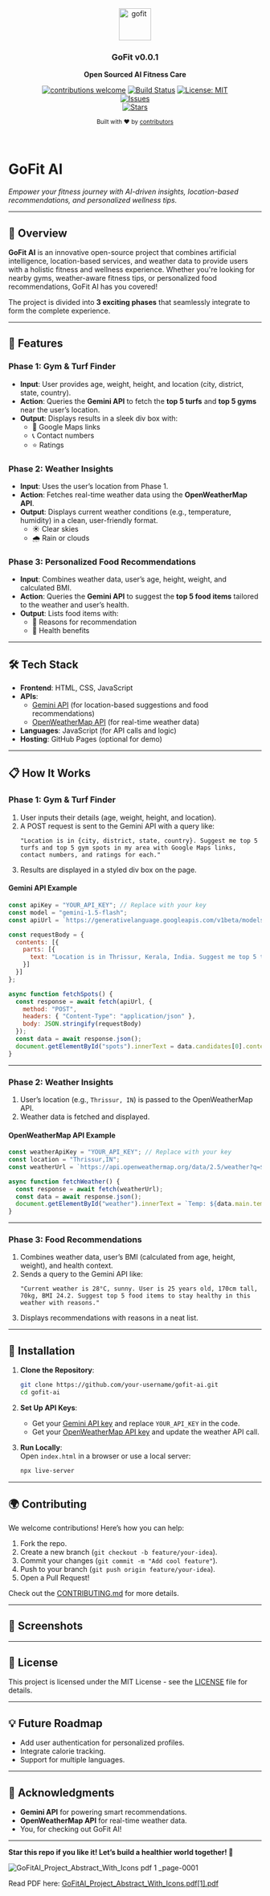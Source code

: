 
 <div align="center">
  <a href="https://">
    <img
      src="https://github.com/user-attachments/assets/07144fba-c9d3-4088-be1e-4b5edab5b19f"
      alt="gofit"
      height="64"
    />


   
  </a>
  <h3>
    <b>
     GoFit v0.0.1
    </b>
  </h3>
  <b>
    Open Sourced AI Fitness Care 
  </b>
  <p>

[![contributions welcome](https://img.shields.io/badge/contributions-welcome-brightgreen?logo=github)](CODE_OF_CONDUCT.md) [![Build Status](https://img.shields.io/badge/build-passing-brightgreen)](https://github.com/progprnv/gofit-ai/actions)  [![License: MIT](https://img.shields.io/badge/License-MIT-yellow.svg)](LICENSE)  
[![Issues](https://img.shields.io/github/issues/progprnv/gofit-ai)](https://github.com/progprnv/gofit-ai/issues)  
[![Stars](https://img.shields.io/github/stars/progprnv/gofit-ai)](https://github.com/progprnv/gofit-ai/stargazers)


  </p>
  <p>
    <sub>
      Built with ❤︎ by
      <a href="https://github.com/hoppscotch/hoppscotch/graphs/contributors">
        contributors
      </a>
    </sub>
  </p>
  <br />
  
</div>




# GoFit AI  
*Empower your fitness journey with AI-driven insights, location-based recommendations, and personalized wellness tips.*  

---

## 🚀 Overview  
**GoFit AI** is an innovative open-source project that combines artificial intelligence, location-based services, and weather data to provide users with a holistic fitness and wellness experience. Whether you're looking for nearby gyms, weather-aware fitness tips, or personalized food recommendations, GoFit AI has you covered!  

The project is divided into **3 exciting phases** that seamlessly integrate to form the complete experience.

---

## 🌟 Features  

### Phase 1: Gym & Turf Finder  
- **Input**: User provides age, weight, height, and location (city, district, state, country).  
- **Action**: Queries the **Gemini API** to fetch the **top 5 turfs** and **top 5 gyms** near the user’s location.  
- **Output**: Displays results in a sleek div box with:  
  - 📍 Google Maps links  
  - 📞 Contact numbers  
  - ⭐ Ratings  

### Phase 2: Weather Insights  
- **Input**: Uses the user’s location from Phase 1.  
- **Action**: Fetches real-time weather data using the **OpenWeatherMap API**.  
- **Output**: Displays current weather conditions (e.g., temperature, humidity) in a clean, user-friendly format.  
  - ☀️ Clear skies  
  - 🌧️ Rain or clouds  

### Phase 3: Personalized Food Recommendations  
- **Input**: Combines weather data, user’s age, height, weight, and calculated BMI.  
- **Action**: Queries the **Gemini API** to suggest the **top 5 food items** tailored to the weather and user’s health.  
- **Output**: Lists food items with:  
  - 🥗 Reasons for recommendation  
  - 💪 Health benefits  

---

## 🛠️ Tech Stack  
- **Frontend**: HTML, CSS, JavaScript  
- **APIs**:  
  - [Gemini API](https://developers.google.com/gemini) (for location-based suggestions and food recommendations)  
  - [OpenWeatherMap API](https://openweathermap.org/api) (for real-time weather data)  
- **Languages**: JavaScript (for API calls and logic)  
- **Hosting**: GitHub Pages (optional for demo)  

---

## 📋 How It Works  

### Phase 1: Gym & Turf Finder  
1. User inputs their details (age, weight, height, and location).  
2. A POST request is sent to the Gemini API with a query like:  
   ~~~
   "Location is in {city, district, state, country}. Suggest me top 5 turfs and top 5 gym spots in my area with Google Maps links, contact numbers, and ratings for each."
   ~~~  
3. Results are displayed in a styled div box on the page.  

#### Gemini API Example  
~~~javascript
const apiKey = "YOUR_API_KEY"; // Replace with your key
const model = "gemini-1.5-flash";
const apiUrl = `https://generativelanguage.googleapis.com/v1beta/models/${model}:generateContent?key=${apiKey}`;

const requestBody = {
  contents: [{
    parts: [{
      text: "Location is in Thrissur, Kerala, India. Suggest me top 5 turfs and top 5 gym spots in my area with Google Maps links, contact numbers, and ratings for each."
    }]
  }]
};

async function fetchSpots() {
  const response = await fetch(apiUrl, {
    method: "POST",
    headers: { "Content-Type": "application/json" },
    body: JSON.stringify(requestBody)
  });
  const data = await response.json();
  document.getElementById("spots").innerText = data.candidates[0].content.parts[0].text;
}
~~~

---

### Phase 2: Weather Insights  
1. User’s location (e.g., `Thrissur, IN`) is passed to the OpenWeatherMap API.  
2. Weather data is fetched and displayed.  

#### OpenWeatherMap API Example  
~~~javascript
const weatherApiKey = "YOUR_API_KEY"; // Replace with your key
const location = "Thrissur,IN";
const weatherUrl = `https://api.openweathermap.org/data/2.5/weather?q=${location}&appid=${weatherApiKey}&units=metric`;

async function fetchWeather() {
  const response = await fetch(weatherUrl);
  const data = await response.json();
  document.getElementById("weather").innerText = `Temp: ${data.main.temp}°C, ${data.weather[0].description}`;
}
~~~

---

### Phase 3: Food Recommendations  
1. Combines weather data, user’s BMI (calculated from age, height, weight), and health context.  
2. Sends a query to the Gemini API like:  
   ~~~
   "Current weather is 28°C, sunny. User is 25 years old, 170cm tall, 70kg, BMI 24.2. Suggest top 5 food items to stay healthy in this weather with reasons."
   ~~~  
3. Displays recommendations with reasons in a neat list.  

---

## 🚧 Installation  

1. **Clone the Repository**:  
   ~~~bash
   git clone https://github.com/your-username/gofit-ai.git
   cd gofit-ai
   ~~~

2. **Set Up API Keys**:  
   - Get your [Gemini API key](https://developers.google.com/gemini) and replace `YOUR_API_KEY` in the code.  
   - Get your [OpenWeatherMap API key](https://openweathermap.org/api) and update the weather API call.  

3. **Run Locally**:  
   Open `index.html` in a browser or use a local server:  
   ~~~bash
   npx live-server
   ~~~

---

## 🌍 Contributing  
We welcome contributions! Here’s how you can help:  
1. Fork the repo.  
2. Create a new branch (`git checkout -b feature/your-idea`).  
3. Commit your changes (`git commit -m "Add cool feature"`).  
4. Push to your branch (`git push origin feature/your-idea`).  
5. Open a Pull Request!  

Check out the [CONTRIBUTING.md](CONTRIBUTING.md) for more details.

---

## 📸 Screenshots  
  

---

## 📜 License  
This project is licensed under the MIT License - see the [LICENSE](LICENSE) file for details.

---

## 💡 Future Roadmap  
- Add user authentication for personalized profiles.  
- Integrate calorie tracking.  
- Support for multiple languages.

---

## 🙌 Acknowledgments  
- **Gemini API** for powering smart recommendations.  
- **OpenWeatherMap API** for real-time weather data.  
- You, for checking out GoFit AI!

---

**Star this repo if you like it! Let’s build a healthier world together! 🌟**












![GoFitAI_Project_Abstract_With_Icons pdf 1 _page-0001](https://github.com/user-attachments/assets/bfc1084d-1a85-480f-8006-26a838710bc5)


Read PDF here: [GoFitAI_Project_Abstract_With_Icons.pdf[1].pdf](https://github.com/user-attachments/files/19044352/GoFitAI_Project_Abstract_With_Icons.pdf.1.pdf)
